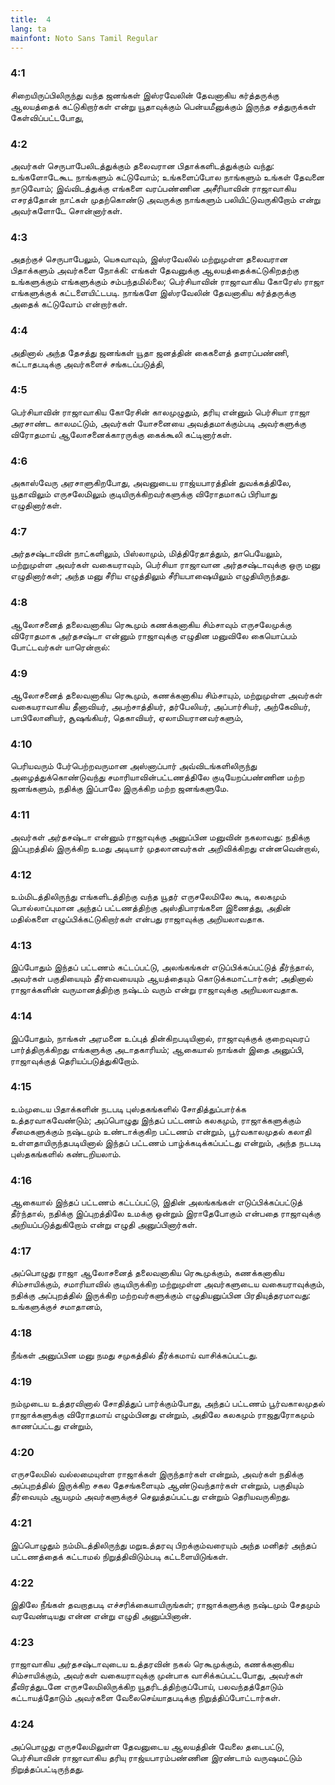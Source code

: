 ```yaml
---
title:  4
lang: ta
mainfont: Noto Sans Tamil Regular
---
```


###  4:1

சிறையிருப்பிலிருந்து வந்த ஜனங்கள் இஸ்ரவேலின் தேவனாகிய கர்த்தருக்கு ஆலயத்தைக் கட்டுகிறார்கள் என்று யூதாவுக்கும் பென்யமீனுக்கும் இருந்த சத்துருக்கள் கேள்விப்பட்டபோது,

###  4:2

அவர்கள் செருபாபேலிடத்துக்கும் தலைவரான பிதாக்களிடத்துக்கும் வந்து: உங்களோடேகூட நாங்களும் கட்டுவோம்; உங்களைப்போல நாங்களும் உங்கள் தேவனை நாடுவோம்; இவ்விடத்துக்கு எங்களை வரப்பண்ணின அசீரியாவின் ராஜாவாகிய எசரத்தோன் நாட்கள் முதற்கொண்டு அவருக்கு நாங்களும் பலியிட்டுவருகிறோம் என்று அவர்களோடே சொன்னார்கள்.

###  4:3

அதற்குச் செருபாபேலும், யெசுவாவும், இஸ்ரவேலில் மற்றுமுள்ள தலைவரான பிதாக்களும் அவர்களை நோக்கி: எங்கள் தேவனுக்கு ஆலயத்தைக்கட்டுகிறதற்கு உங்களுக்கும் எங்களுக்கும் சம்பந்தமில்லை; பெர்சியாவின் ராஜாவாகிய கோரேஸ் ராஜா எங்களுக்குக் கட்டளையிட்டபடி. நாங்களே இஸ்ரவேலின் தேவனாகிய கர்த்தருக்கு அதைக் கட்டுவோம் என்றார்கள்.

###  4:4

அதினால் அந்த தேசத்து ஜனங்கள் யூதா ஜனத்தின் கைகளைத் தளரப்பண்ணி, கட்டாதபடிக்கு அவர்களைச் சங்கடப்படுத்தி,

###  4:5

பெர்சியாவின் ராஜாவாகிய கோரேசின் காலமுழுதும், தரியு என்னும் பெர்சியா ராஜா அரசாண்ட காலமட்டும், அவர்கள் யோசனையை அவத்தமாக்கும்படி அவர்களுக்கு விரோதமாய் ஆலோசனைக்காரருக்கு கைக்கூலி கட்டினார்கள்.

###  4:6

அகாஸ்வேரு அரசாளுகிறபோது, அவனுடைய ராஜ்யபாரத்தின் துவக்கத்திலே, யூதாவிலும் எருசலேமிலும் குடியிருக்கிறவர்களுக்கு விரோதமாகப் பிரியாது எழுதினார்கள்.

###  4:7

அர்தசஷ்டாவின் நாட்களிலும், பிஸ்லாமும், மித்திரேதாத்தும், தாபெயேலும், மற்றுமுள்ள அவர்கள் வகையராவும், பெர்சியா ராஜாவான அர்தசஷ்டாவுக்கு ஒரு மனு எழுதினார்கள்; அந்த மனு சீரிய எழுத்திலும் சீரியபாஷையிலும் எழுதியிருந்தது.

###  4:8

ஆலோசனைத் தலைவனாகிய ரெகூமும் கணக்கனாகிய சிம்சாவும் எருசலேமுக்கு விரோதமாக அர்தசஷ்டா என்னும் ராஜாவுக்கு எழுதின மனுவிலே கையொப்பம் போட்டவர்கள் யாரென்றால்:

###  4:9

ஆலோசனைத் தலைவனாகிய ரெகூமும், கணக்கனாகிய சிம்சாயும், மற்றுமுள்ள அவர்கள் வகையராவாகிய தீனாவியர், அபற்சாத்தியர், தர்பேலியர், அப்பார்சியர், அற்கேவியர், பாபிலோனியர், சூஷங்கியர், தெகாவியர், ஏலாமியரானவர்களும்,

###  4:10

பெரியவரும் பேர்பெற்றவருமான அஸ்னாப்பார் அவ்விடங்களிலிருந்து அழைத்துக்கொண்டுவந்து சமாரியாவின்பட்டணத்திலே குடியேறப்பண்ணின மற்ற ஜனங்களும், நதிக்கு இப்பாலே இருக்கிற மற்ற ஜனங்களுமே.

###  4:11

அவர்கள் அர்தசஷ்டா என்னும் ராஜாவுக்கு அனுப்பின மனுவின் நகலாவது: நதிக்கு இப்புறத்தில் இருக்கிற உமது அடியார் முதலானவர்கள் அறிவிக்கிறது என்னவென்றால்,

###  4:12

உம்மிடத்திலிருந்து எங்களிடத்திற்கு வந்த யூதர் எருசலேமிலே கூடி, கலகமும் பொல்லாப்புமான அந்தப் பட்டணத்திற்கு அஸ்திபாரங்களை இணைத்து, அதின் மதில்களை எழுப்பிக்கட்டுகிறார்கள் என்பது ராஜாவுக்கு அறியலாவதாக.

###  4:13

இப்போதும் இந்தப் பட்டணம் கட்டப்பட்டு, அலங்கங்கள் எடுப்பிக்கப்பட்டுத் தீர்ந்தால், அவர்கள் பகுதியையும் தீர்வையையும் ஆயத்தையும் கொடுக்கமாட்டார்கள்; அதினால் ராஜாக்களின் வருமானத்திற்கு நஷ்டம் வரும் என்று ராஜாவுக்கு அறியலாவதாக.

###  4:14

இப்போதும், நாங்கள் அரமனை உப்புத் தின்கிறபடியினால், ராஜாவுக்குக் குறைவுவரப் பார்த்திருக்கிறது எங்களுக்கு அடாதகாரியம்; ஆகையால் நாங்கள் இதை அனுப்பி, ராஜாவுக்குத் தெரியப்படுத்துகிறோம்.

###  4:15

உம்முடைய பிதாக்களின் நடபடி புஸ்தகங்களில் சோதித்துப்பார்க்க உத்தரவாகவேண்டும்; அப்பொழுது இந்தப் பட்டணம் கலகமும், ராஜாக்களுக்கும் சீமைகளுக்கும் நஷ்டமும் உண்டாக்குகிற பட்டணம் என்றும், பூர்வகாலமுதல் கலாதி உள்ளதாயிருந்தபடியினால் இந்தப் பட்டணம் பாழ்க்கடிக்கப்பட்டது என்றும், அந்த நடபடி புஸ்தகங்களில் கண்டறியலாம்.

###  4:16

ஆகையால் இந்தப் பட்டணம் கட்டப்பட்டு, இதின் அலங்கங்கள் எடுப்பிக்கப்பட்டுத் தீர்ந்தால், நதிக்கு இப்புறத்திலே உமக்கு ஒன்றும் இராதேபோகும் என்பதை ராஜாவுக்கு அறியப்படுத்துகிறோம் என்று எழுதி அனுப்பினார்கள்.

###  4:17

அப்பொழுது ராஜா ஆலோசனைத் தலைவனாகிய ரெகூமுக்கும், கணக்கனாகிய சிம்சாயிக்கும், சமாரியாவில் குடியிருக்கிற மற்றுமுள்ள அவர்களுடைய வகையராவுக்கும், நதிக்கு அப்புறத்தில் இருக்கிற மற்றவர்களுக்கும் எழுதியனுப்பின பிரதியுத்தரமாவது: உங்களுக்குச் சமாதானம்,

###  4:18

நீங்கள் அனுப்பின மனு நமது சமுகத்தில் தீர்க்கமாய் வாசிக்கப்பட்டது.

###  4:19

நம்முடைய உத்தரவினால் சோதித்துப் பார்க்கும்போது, அந்தப் பட்டணம் பூர்வகாலமுதல் ராஜாக்களுக்கு விரோதமாய் எழும்பினது என்றும், அதிலே கலகமும் ராஜதுரோகமும் காணப்பட்டது என்றும்,

###  4:20

எருசலேமில் வல்லமையுள்ள ராஜாக்கள் இருந்தார்கள் என்றும், அவர்கள் நதிக்கு அப்புறத்தில் இருக்கிற சகல தேசங்களையும் ஆண்டுவந்தார்கள் என்றும், பகுதியும் தீர்வையும் ஆயமும் அவர்களுக்குச் செலுத்தப்பட்டது என்றும் தெரியவருகிறது.

###  4:21

இப்பொழுதும் நம்மிடத்திலிருந்து மறுஉத்தரவு பிறக்கும்வரையும் அந்த மனிதர் அந்தப் பட்டணத்தைக் கட்டாமல் நிறுத்திவிடும்படி கட்டளையிடுங்கள்.

###  4:22

இதிலே நீங்கள் தவறாதபடி எச்சரிக்கையாயிருங்கள்; ராஜாக்களுக்கு நஷ்டமும் சேதமும் வரவேண்டியது என்ன என்று எழுதி அனுப்பினான்.

###  4:23

ராஜாவாகிய அர்தசஷ்டாவுடைய உத்தரவின் நகல் ரெகூமுக்கும், கணக்கனாகிய சிம்சாயிக்கும், அவர்கள் வகையராவுக்கு முன்பாக வாசிக்கப்பட்டபோது, அவர்கள் தீவிரத்துடனே எருசலேமிலிருக்கிற யூதரிடத்திற்குப்போய், பலவந்தத்தோடும் கட்டாயத்தோடும் அவர்களை வேலைசெய்யாதபடிக்கு நிறுத்திப்போட்டார்கள்.

###  4:24

அப்பொழுது எருசலேமிலுள்ள தேவனுடைய ஆலயத்தின் வேலை தடைபட்டு, பெர்சியாவின் ராஜாவாகிய தரியு ராஜ்யபாரம்பண்ணின இரண்டாம் வருஷமட்டும் நிறுத்தப்பட்டிருந்தது.

